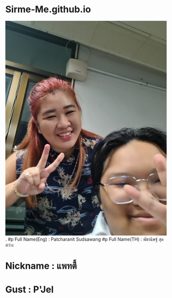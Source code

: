 # Sirme-Me.github.io
![alt text for screen readers](20231011_100013.jpg "Text to show on mouseover").
#p Full Name(Eng) : Patcharanit Sudsawang
#p Full Name(TH) : พัชรนิษฐ์ สุดสว่าง
# Nickname : แพทตี้
# Gust : P'Jel
